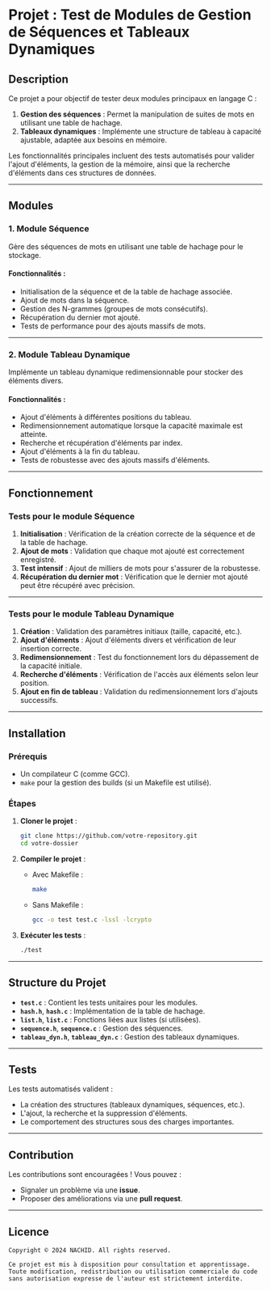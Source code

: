 # **Projet : Test de Modules de Gestion de Séquences et Tableaux Dynamiques**

## **Description**

Ce projet a pour objectif de tester deux modules principaux en langage C : 
1. **Gestion des séquences** : Permet la manipulation de suites de mots en utilisant une table de hachage.
2. **Tableaux dynamiques** : Implémente une structure de tableau à capacité ajustable, adaptée aux besoins en mémoire.

Les fonctionnalités principales incluent des tests automatisés pour valider l'ajout d'éléments, la gestion de la mémoire, ainsi que la recherche d'éléments dans ces structures de données.

---

## **Modules**

### **1. Module Séquence**
Gère des séquences de mots en utilisant une table de hachage pour le stockage.

#### **Fonctionnalités :**
- Initialisation de la séquence et de la table de hachage associée.
- Ajout de mots dans la séquence.
- Gestion des N-grammes (groupes de mots consécutifs).
- Récupération du dernier mot ajouté.
- Tests de performance pour des ajouts massifs de mots.

---

### **2. Module Tableau Dynamique**
Implémente un tableau dynamique redimensionnable pour stocker des éléments divers.

#### **Fonctionnalités :**
- Ajout d'éléments à différentes positions du tableau.
- Redimensionnement automatique lorsque la capacité maximale est atteinte.
- Recherche et récupération d'éléments par index.
- Ajout d'éléments à la fin du tableau.
- Tests de robustesse avec des ajouts massifs d'éléments.

---

## **Fonctionnement**

### **Tests pour le module Séquence**
1. **Initialisation** : Vérification de la création correcte de la séquence et de la table de hachage.
2. **Ajout de mots** : Validation que chaque mot ajouté est correctement enregistré.
3. **Test intensif** : Ajout de milliers de mots pour s'assurer de la robustesse.
4. **Récupération du dernier mot** : Vérification que le dernier mot ajouté peut être récupéré avec précision.

---

### **Tests pour le module Tableau Dynamique**
1. **Création** : Validation des paramètres initiaux (taille, capacité, etc.).
2. **Ajout d'éléments** : Ajout d'éléments divers et vérification de leur insertion correcte.
3. **Redimensionnement** : Test du fonctionnement lors du dépassement de la capacité initiale.
4. **Recherche d'éléments** : Vérification de l'accès aux éléments selon leur position.
5. **Ajout en fin de tableau** : Validation du redimensionnement lors d'ajouts successifs.

---

## **Installation**

### **Prérequis**
- Un compilateur C (comme GCC).
- `make` pour la gestion des builds (si un Makefile est utilisé).

### **Étapes**
1. **Cloner le projet** :
   ```bash
   git clone https://github.com/votre-repository.git
   cd votre-dossier
   ```

2. **Compiler le projet** :
   - Avec Makefile :
     ```bash
     make
     ```
   - Sans Makefile :
     ```bash
     gcc -o test test.c -lssl -lcrypto
     ```

3. **Exécuter les tests** :
   ```bash
   ./test
   ```

---

## **Structure du Projet**

- **`test.c`** : Contient les tests unitaires pour les modules.
- **`hash.h`**, **`hash.c`** : Implémentation de la table de hachage.
- **`list.h`**, **`list.c`** : Fonctions liées aux listes (si utilisées).
- **`sequence.h`**, **`sequence.c`** : Gestion des séquences.
- **`tableau_dyn.h`**, **`tableau_dyn.c`** : Gestion des tableaux dynamiques.

---

## **Tests**

Les tests automatisés valident :
- La création des structures (tableaux dynamiques, séquences, etc.).
- L'ajout, la recherche et la suppression d'éléments.
- Le comportement des structures sous des charges importantes.

---

## **Contribution**

Les contributions sont encouragées ! Vous pouvez :
- Signaler un problème via une **issue**.
- Proposer des améliorations via une **pull request**.

---

## **Licence**

```text
Copyright © 2024 NACHID. All rights reserved.

Ce projet est mis à disposition pour consultation et apprentissage. Toute modification, redistribution ou utilisation commerciale du code sans autorisation expresse de l'auteur est strictement interdite.
```

